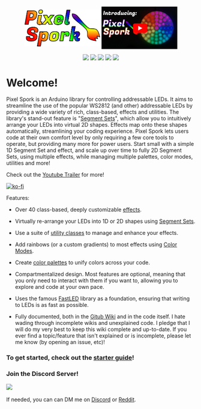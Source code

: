 <p align="center">
   <p align="center">
      <img align="center" width="40%" src = "https://github.com/AlbertGBarber/Pixel-Spork-Wiki-Images/blob/main/Logo/Logo%20Rainbow.png" alt="Pixel Spork Logo">
      <a href="https://youtu.be/n6MAIFuHd8U"><img align="center"  width="40%" src="https://github.com/AlbertGBarber/Pixel-Spork-Wiki-Images/blob/main/Images/Thumb%20Play.png"></a>
   </p>
   <p align="center">
      <a href="https://reference.arduino.cc/reference/en/libraries/pixel_spork/"</a><img src="https://img.shields.io/badge/Pixel%20Spork-DarkGreen?logo=Arduino&logoColor=Grey&label=Library%20Manager"></a>
      <a href="https://github.com/AlbertGBarber/PixelSpork/wiki/"</a><img src="https://img.shields.io/badge/Wiki-blue?style=flat-square&logo=Wikipedia&labelColor=black"></a>
      <a href="https://discord.gg/HVeD8BgVTW"><img src="https://img.shields.io/badge/Discord-blue?style=flat-square&logo=discord&labelColor=black"></a>
      <a href="https://github.com/AlbertGBarber/PixelSpork/wiki/Overview"><img src="https://img.shields.io/badge/Starter%20Guide-blue?style=flat-square&logo=Github&labelColor=black"></a>
      <a href="https://github.com/AlbertGBarber/PixelSpork/blob/main/LICENSE"><img src="https://img.shields.io/github/license/AlbertGBarber/PixelSpork?color=blue&style=flat-square&labelColor=black"></a>
   </p>
</p>

# Welcome!

Pixel Spork is an Arduino library for controlling addressable LEDs. It aims to streamline the use of the popular WS2812 (and other) addressable LEDs by providing a wide variety of rich, class-based, effects and utilities. The library's stand-out feature is "[Segment Sets](https://github.com/AlbertGBarber/PixelSpork/wiki/Ring-Segments-Example)", which allow you to intuitively arrange your LEDs into virtual 2D shapes. Effects map onto these shapes automatically, streamlining your coding experience. Pixel Spork lets users code at their own comfort level by only requiring a few core tools to operate, but providing many more for power users. Start small with a simple 1D Segment Set and effect, and scale up over time to fully 2D Segment Sets, using multiple effects, while managing multiple palettes, color modes, utilities and more!

Check out the [Youtube Trailer](https://youtu.be/n6MAIFuHd8U) for more!

[![ko-fi](https://ko-fi.com/img/githubbutton_sm.svg)](https://ko-fi.com/K3K713QB3L) 

Features:

* Over 40 class-based, deeply customizable [effects](https://github.com/AlbertGBarber/PixelSpork/wiki/Effect-Samples).

* Virtually re-arrange your LEDs into 1D or 2D shapes using [Segment Sets](https://github.com/AlbertGBarber/PixelSpork/wiki/Ring-Segments-Example).

* Use a suite of [utility classes](https://github.com/AlbertGBarber/PixelSpork/wiki/Utility-Classes-Basics) to manage and enhance your effects.

* Add rainbows (or a custom gradients) to most effects using [Color Modes](https://github.com/AlbertGBarber/PixelSpork/wiki/Color-Modes).

* Create [color palettes](https://github.com/AlbertGBarber/PixelSpork/wiki/Palette-Basics) to unify colors across your code.

* Compartmentalized design. Most features are optional, meaning that you only need to interact with them if you want to, allowing you to explore and code at your own pace.

* Uses the famous [FastLED](https://github.com/FastLED/FastLED) library as a foundation, ensuring that writing to LEDs is as fast as possible.

* Fully documented, both in the [Gitub Wiki](https://github.com/AlbertGBarber/PixelSpork/wiki) and in the code itself. I hate wading through incomplete wikis and unexplained code. I pledge that I will do my very best to keep this wiki complete and up-to-date. If you ever find a topic/feature that isn't explained or is incomplete, please let me know (by opening an issue, etc)!

### To get started, check out the [starter guide](https://github.com/AlbertGBarber/PixelSpork/wiki/Overview)!

### Join the Discord Server!

<a href="https://discord.gg/HVeD8BgVTW"><img src="https://discordapp.com/api/guilds/1235341175175774361/widget.png?style=banner2" width="25%"></a>

If needed, you can can DM me on [Discord](https://discord.com/users/abarb_255) or [Reddit](https://www.reddit.com/user/splat2385/).
